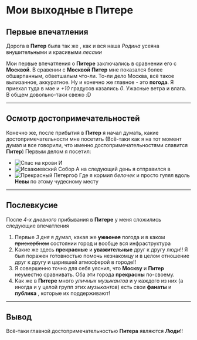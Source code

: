 # Мои выходные в Питере

## Первые впечатления
Дорога в **Питер** была так же , как и вся наша *Родина* усеяна внушительными и красивыми _лесами_

Мои первые впечатления о __Питере__ заключались в сравнении его с **Москвой**.
В сравении с __Москвой__ **Питер** мне показался более обшарпанным, обветшалым что-ли. То-ли дело Москва, всё такое вылизанное, аккуратное. Ну и конечно же главное - это **погода**. Я приехал туда в мае и *+10* градусов казались _0_. Ужасные ветра и влага. В общем довольно-таки свежо :D
___  
## Осмотр достопримечательностей
Конечно же, после прибытия в **Питер** я начал думать, какие достопримечательности мне посетить (Всё-таки как я на тот момент думал и все говорили, что именно достопримечательностями славится **Питер**)
Первым делом я посетил: 
* ![*Спас на крови*](SPAS.jpg) 
И 
* ![*Исаакиевский Собор*](sobor.jpg)
А на следующий день я отправился в 
* ![Прекрасный _Петергоф_](petergof.jpg)
Где я кормил *белочек* и просто гулял вдоль **Невы** по этому чудесному месту
___
## Послевкусие

После *4-х дневного* прибывания в **Питере** у меня сложились следующие впечатления

1. Первые *3 дня* я думал, какая же ~~**ужасная**~~ погода и в каком ~~прискорбном~~ состоянии город и вообще вся инфраструктура
2. Какие же здесь **прекрасные** и **уважительные** друг к другу люди!!
Я был поражен готовностью помочь незнакомцу и в целом отношение друг к другу и царившей атмосферой в городе!!
3. Я совершенно точно для себя уяснил, что **Москву** и **Питер** неуместно сравнивать. Оба эти города __прекрасны__ по-своему.
4. Как же в **Питере** много _уличных музыкантов_ и у каждого из них (а иногда и у целой групп этих _музыкантов_) есть свои **фанаты** и **публика** , которые их поддерживают!
___
## Вывод
Всё-таки главной достопримечательностью __Питера__ являются **_Люди_**!! 